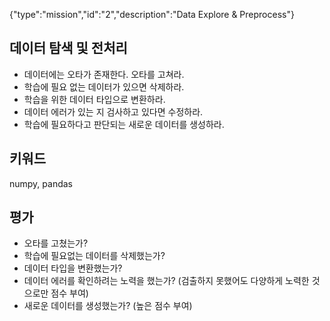 {"type":"mission","id":"2","description":"Data Explore & Preprocess"}
## 데이터 탐색 및 전처리 
* 데이터에는 오타가 존재한다. 오타를 고쳐라.
* 학습에 필요 없는 데이터가 있으면 삭제하라.
* 학습을 위한 데이터 타입으로 변환하라.
* 데이터 에러가 있는 지 검사하고 있다면 수정하라.
* 학습에 필요하다고 판단되는 새로운 데이터를 생성하라.

## 키워드
numpy, pandas

## 평가
* 오타를 고쳤는가?
* 학습에 필요없는 데이터를 삭제했는가?
* 데이터 타입을 변환했는가?
* 데이터 에러를 확인하려는 노력을 했는가? (검출하지 못했어도 다양하게 노력한 것으로만 점수 부여)
* 새로운 데이터를 생성했는가? (높은 점수 부여)

 
